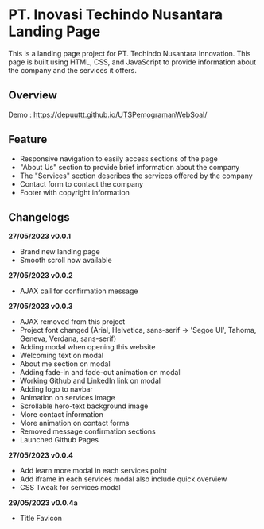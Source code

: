 # PT. Inovasi Techindo Nusantara Landing Page

This is a landing page project for PT. Techindo Nusantara Innovation. This page is built using HTML, CSS, and JavaScript to provide information about the company and the services it offers.

## Overview

Demo : https://depuuttt.github.io/UTSPemogramanWebSoal/

## Feature

- Responsive navigation to easily access sections of the page
- "About Us" section to provide brief information about the company
- The "Services" section describes the services offered by the company
- Contact form to contact the company
- Footer with copyright information

## Changelogs

**27/05/2023 v0.0.1**

- Brand new landing page
- Smooth scroll now available

**27/05/2023 v0.0.2**

- AJAX call for confirmation message

**27/05/2023 v0.0.3**

- AJAX removed from this project
- Project font changed (Arial, Helvetica, sans-serif -> 'Segoe UI', Tahoma, Geneva, Verdana, sans-serif)
- Adding modal when opening this website
- Welcoming text on modal
- About me section on modal
- Adding fade-in and fade-out animation on modal
- Working Github and LinkedIn link on modal
- Adding logo to navbar
- Animation on services image
- Scrollable hero-text background image
- More contact information
- More animation on contact forms
- Removed message confirmation sections
- Launched Github Pages

**27/05/2023 v0.0.4**

- Add learn more modal in each services point
- Add iframe in each services modal also include quick overview
- CSS Tweak for services modal

**29/05/2023 v0.0.4a**

- Title Favicon
